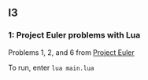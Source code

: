 ## l3

### 1: Project Euler problems with Lua
Problems 1, 2, and 6 from [Project Euler](https://projecteuler.net/archives)

To run, enter ``lua main.lua`` 
